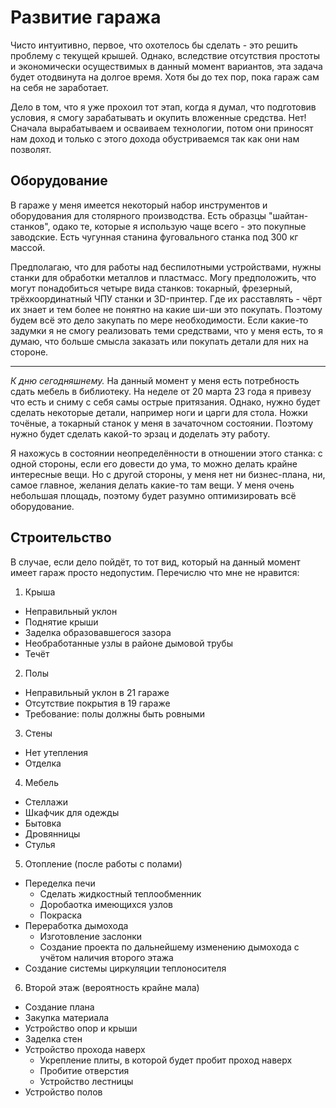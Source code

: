 # Развитие гаража

Чисто интуитивно, первое, что охотелось бы сделать - это решить проблему с текущей крышей. Однако, вследствие отсутствия простоты и экономически осуществимых в данный момент вариантов, эта задача будет отодвинута на долгое время. Хотя бы до тех пор, пока гараж сам на себя не заработает.

Дело в том, что я уже прохоил тот этап, когда я думал, что подготовив условия, я смогу зарабатывать и окупить вложенные средства. Нет! Сначала вырабатываем и осваиваем технологии, потом они приносят нам доход и только с этого дохода обустриваемся так как они нам позволят.

## Оборудование

В гараже у меня имеется некоторый набор инструментов и оборудования для столярного производства. Есть образцы "шайтан-станков", одако те, которые я использую чаще всего - это покупные заводские. Есть чугунная станина фуговального станка под 300 кг массой.

Предполагаю, что для работы над беспилотными устройствами, нужны станки для обработки металлов и пластмасс. Могу предположить, что могут понадобиться четыре вида станков: токарный, фрезерный, трёхкоординатный ЧПУ станки и 3D-принтер. Где их расставлять - чёрт их знает и тем более не понятно на какие ши-ши это покупать. Поэтому будем всё это дело закупать по мере необходимости. Если какие-то задумки я не смогу реализовать теми средствами, что у меня есть, то я думаю, что больше смысла заказать или покупать детали для них на стороне.

---

_К дню сегодняшнему._ На данный момент у меня есть потребность сдать мебель в библиотеку. На неделе от 20 марта 23 года я привезу что есть и сниму с себя самы острые притязания. Однако, нужно будет сделать некоторые детали, например ноги и царги для стола. Ножки точёные, а токарный станок у меня в зачаточном состоянии. Поэтому нужно будет сделать какой-то эрзац и доделать эту работу.

Я нахожусь в состоянии неопределённости в отношении этого станка: с одной стороны, если его довести до ума, то можно делать крайне интересные вещи. Но с другой стороны, у меня нет ни бизнес-плана, ни, самое главное, желания делать какие-то там вещи. У меня очень небольшая площадь, поэтому будет разумно оптимизировать всё оборудование.

## Строительство

В случае, если дело пойдёт, то тот вид, который на данный момент имеет гараж просто недопустим. Перечислю что мне не нравится:

1. Крыша

- Неправильный уклон
- Поднятие крыши
- Заделка образовавшегося зазора
- Необработанные узлы в районе дымовой трубы
- Течёт

2. Полы

- Неправильный уклон в 21 гараже
- Отсутствие покрытия в 19 гараже
- Требование: полы должны быть ровными

3. Стены

- Нет утепления
- Отделка

4. Мебель

- Стеллажи
- Шкафчик для одежды
- Бытовка
- Дровянницы
- Стулья

5. Отопление (после работы с полами)

- Переделка печи
  - Сделать жидкостный теплообменник
  - Доробаотка имеющихся узлов
  - Покраска
- Переработка дымохода
  - Изготовление заслонки
  - Создание проекта по дальнейшему изменению дымохода с учётом наличия второго этажа
- Создание системы циркуляции теплоносителя

6. Второй этаж (вероятность крайне мала)

- Создание плана
- Закупка материала
- Устройство опор и крыши
- Заделка стен
- Устройство прохода наверх
  - Укрепление плиты, в которой будет пробит проход наверх
  - Пробитие отверстия
  - Устройство лестницы
- Устройство полов
